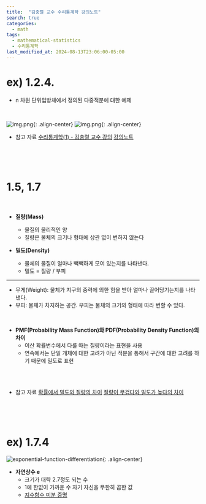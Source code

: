 ```yaml
---
title:  "김충렬 교수 수리통계학 강의노트"
search: true
categories:
  - math
tags:
  - mathematical-statistics
  - 수리통계학
last_modified_at: 2024-08-13T23:06:00-05:00
---
```


# ex) 1.2.4.
- n 차원 단위입방체에서 정의된 다중적분에 대한 예제
<br/>

![img.png](https://ju0jung.github.io/voice-processing/assets/images/ex-1.2.4.png){: .align-center}
![img.png](https://ju0jung.github.io/voice-processing/assets/images/ex-1.2.4-chat-gpt-answer.png){: .align-center}
<br/>

- 참고 자료
[수리통계학(1) - 김충렬 교수 강의](http://www.kocw.net/home/cview.do?cid=7c789810ade43386)
[강의노트](https://crkim.pusan.ac.kr/crkim/24914/subview.do?enc=Zm5jdDF8QEB8JTJGYmJzJTJGY3JraW0lMkY0OTc4JTJGODE4NjA4JTJGYXJ0Y2xWaWV3LmRvJTNGYmJzT3BlbldyZFNlcSUzRCUyNmlzVmlld01pbmUlM0RmYWxzZSUyNnNyY2hDb2x1bW4lM0QlMjZwYWdlJTNEMSUyNnNyY2hXcmQlM0QlMjZyZ3NCZ25kZVN0ciUzRCUyNmJic0NsU2VxJTNEJTI2cGFzc3dvcmQlM0QlMjZyZ3NFbmRkZVN0ciUzRCUyNg%3D%3D)

<br/>
<br/>
<br/>

# 1.5, 1.7

<br/>

- **질량(Mass)**
  - 물질의 물리적인 양
  - 질량은 물체의 크기나 형태에 상관 없이 변하지 않는다

- **밀도(Density)**
  - 물체의 물질이 얼마나 빽빽하게 모여 있는지를 나타낸다.
  - 밀도 = 질량 / 부피

---
* 무게(Weight): 물체가 지구의 중력에 의한 힘을 받아 얼마나 끌어당기는지를 나타낸다.
* 부피: 물체가 차지하는 공간. 부피는 물체의 크기와 형태에 따라 변할 수 있다.

<br/>

- **PMF(Probability Mass Function)와 PDF(Probability Density Function)의 차이**
  - 이산 확률변수에서 다룰 때는 질량이라는 표현을 사용
  - 연속에서는 단일 개체에 대한 고려가 아닌 적분을 통해서 구간에 대한 고려를 하기 때문에 밀도로 표현

<br/>
<br/>

- 참고 자료
[확률에서 밀도와 질량의 차이](https://domybestinlife.tistory.com/186)
[질량이 무겁다와 밀도가 높다의 차이](https://www.a-ha.io/questions/450b85b798fc48aab848ffa2ca102216)

<br/>
<br/>
<br/>

# ex) 1.7.4
![exponential-function-differentiation](https://ju0jung.github.io/voice-processing/assets/images/ex-1.7.4-exponential-function-differentiation.png){: .align-center}
<br/>

- **자연상수 e**
  - 크기가 대략 2.7정도 되는 수
  - 1에 한없이 가까운 수 자기 자신을 무한히 곱한 값
  - [지수함수 미분 증명](https://m.blog.naver.com/galaxyenergy/222511035255)